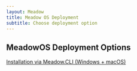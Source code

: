 ```yaml
---
layout: Meadow
title: Meadow OS Deployment
subtitle: Choose deployment option
---
```


## MeadowOS Deployment Options

[Installation via Meadow.CLI (Windows + macOS)](CLI)
